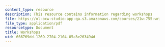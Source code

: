 ```yaml
---
content_type: resource
description: This resource contains information regarding workshops
file: https://ol-ocw-studio-app-qa.s3.amazonaws.com/courses/21w-755-writing-and-reading-short-stories-spring-2012/666769dd12692704210405a3e263494d_MIT21W_755S12_workshops.pdf
file_type: application/pdf
resourcetype: Document
title: Workshops
uid: 666769dd-1269-2704-2104-05a3e263494d
---
```

